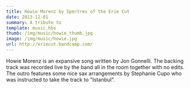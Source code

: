 ```yaml
---
title: Howie Morenz by Spectres of the Erie Cut 
date: 2013-12-01
summary: A tribute to 
template: music.hbs
thumb: /img/music/howie_thumb.jpg
image: /img/music/howie.jpg
url: http://eriecut.bandcamp.com/ 
---
```

Howie Morenz is an expansive song written by Jon Gonnelli. The backing track was recorded live by the band all in the room together with no edits. The outro features some nice sax arrangements by Stephanie Cupo who was instructed to take the track to "Istanbul". 
